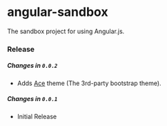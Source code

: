 angular-sandbox
===============

The sandbox project for using Angular.js.

### Release

##### Changes in `0.0.2`

* Adds [Ace](http://https://wrapbootstrap.com/theme/ace-responsive-admin-template-WB0B30DGR) theme (The 3rd-party bootstrap theme).

##### Changes in `0.0.1`

* Initial Release